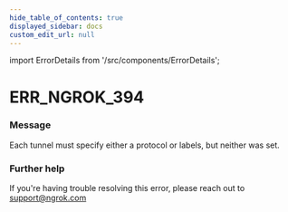 ```yaml
---
hide_table_of_contents: true
displayed_sidebar: docs
custom_edit_url: null
---
```


import ErrorDetails from '/src/components/ErrorDetails';

# ERR_NGROK_394

### Message
Each tunnel must specify either a protocol or labels, but neither was set.

### Further help
If you're having trouble resolving this error, please reach out to [support@ngrok.com](mailto:support@ngrok.com?subject=Help%20with%20ERR_NGROK_394)

<ErrorDetails error='err_ngrok_394' />
